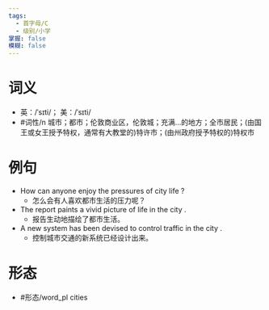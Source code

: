 ```yaml
---
tags:
  - 首字母/C
  - 级别/小学
掌握: false
模糊: false
---
```

# 词义
- 英：/ˈsɪti/； 美：/ˈsɪti/
- #词性/n  城市；都市；伦敦商业区，伦敦城；充满…的地方；全市居民；(由国王或女王授予特权，通常有大教堂的)特许市；(由州政府授予特权的)特权市
# 例句
- How can anyone enjoy the pressures of city life ?
	- 怎么会有人喜欢都市生活的压力呢？
- The report paints a vivid picture of life in the city .
	- 报告生动地描绘了都市生活。
- A new system has been devised to control traffic in the city .
	- 控制城市交通的新系统已经设计出来。
# 形态
- #形态/word_pl cities
